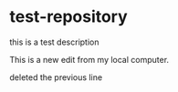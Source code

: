 # test-repository
this is a test description

This is a new edit from my local computer.



deleted the previous line 